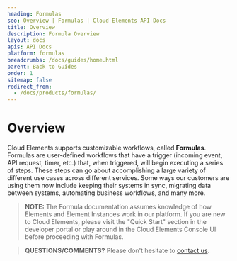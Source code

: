 ```yaml
---
heading: Formulas
seo: Overview | Formulas | Cloud Elements API Docs
title: Overview
description: Formula Overview
layout: docs
apis: API Docs
platform: formulas
breadcrumbs: /docs/guides/home.html
parent: Back to Guides
order: 1
sitemap: false
redirect_from:
  - /docs/products/formulas/
---
```


# Overview

Cloud Elements supports customizable workflows, called **Formulas**.  Formulas are user-defined workflows that have a trigger (incoming event, API request, timer, etc.) that, when triggered, will begin executing a series of steps.  These steps can go about accomplishing a large variety of different use cases across different services.  Some ways our customers are using them now include keeping their systems in sync, migrating data between systems, automating business workflows, and many more.

> **NOTE:** The Formula documentation assumes knowledge of how Elements and Element Instances work in our platform.  If you are new to Cloud Elements, please visit the "Quick Start" section in the developer portal or play around in the Cloud Elements Console UI before proceeding with Formulas.

> **QUESTIONS/COMMENTS?** Please don't hesitate to [contact us](mailto:support@cloud-elements.com).
